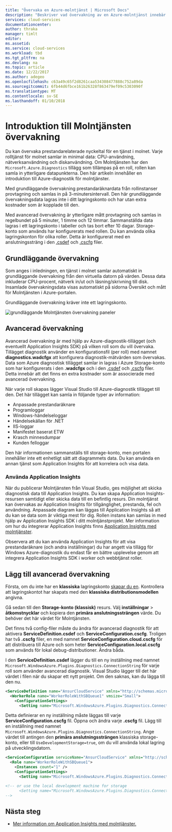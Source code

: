 ```yaml
---
title: "Övervaka en Azure-molntjänst | Microsoft Docs"
description: "Beskriver vad övervakning av en Azure-molntjänst innebär och vilken del av alternativen är."
services: cloud-services
documentationcenter: 
author: thraka
manager: timlt
editor: 
ms.assetid: 
ms.service: cloud-services
ms.workload: tbd
ms.tgt_pltfrm: na
ms.devlang: na
ms.topic: article
ms.date: 12/22/2017
ms.author: adegeo
ms.openlocfilehash: c63a49c65f2d8261caa534308477888c752a89da
ms.sourcegitcommit: 6fb44d6fbce161b26328f863479ef09c5303090f
ms.translationtype: MT
ms.contentlocale: sv-SE
ms.lasthandoff: 01/10/2018
---
```

# <a name="introduction-to-cloud-service-monitoring"></a>Introduktion till Molntjänsten övervakning

Du kan övervaka prestandarelaterade nyckeltal för en tjänst i molnet. Varje rolltjänst för molnet samlar in minimal data: CPU-användning, nätverksanvändning och diskanvändning. Om Molntjänsten har den `Microsoft.Azure.Diagnostics` tillägg som tillämpas på en roll, rollen kan samla in ytterligare datapunkterna. Den här artikeln innehåller en introduktion till Azure-diagnostik för molntjänster.

Med grundläggande övervakning prestandaräknardata från rollinstanser provtagning och samlas in på 3-minutersintervall. Den här grundläggande övervakningsdata lagras inte i ditt lagringskonto och har utan extra kostnader som är kopplade till den.

Med avancerad övervakning är ytterligare mått provtagning och samlas in regelbundet på 5 minuter, 1 timme och 12 timmar. Sammanställda data lagras i ett lagringskonto i tabeller och tas bort efter 10 dagar. Storage-konto som används har konfigurerats med rollen. Du kan använda olika lagringskonton för olika roller. Detta är konfigurerat med en anslutningssträng i den [.csdef](cloud-services-model-and-package.md#servicedefinitioncsdef) och [.cscfg](cloud-services-model-and-package.md#serviceconfigurationcscfg) filer.


## <a name="basic-monitoring"></a>Grundläggande övervakning

Som anges i inledningen, en tjänst i molnet samlar automatiskt in grundläggande övervakning från den virtuella datorn på värden. Dessa data inkluderar CPU-procent, nätverk in/ut och läsning/skrivning till disk. Insamlade övervakningsdata visas automatiskt på sidorna Översikt och mått för Molntjänsten i Azure-portalen. 

Grundläggande övervakning kräver inte ett lagringskonto. 

![grundläggande Molntjänsten övervakning paneler](media/cloud-services-how-to-monitor/basic-tiles.png)

## <a name="advanced-monitoring"></a>Avancerad övervakning

Avancerad övervakning är med hjälp av Azure-diagnostik-tillägget (och eventuellt Application Insights SDK) på vilken roll som du vill övervaka. Tillägget diagnostik använder en konfigurationsfil (per roll) med namnet **diagnostics.wadcfgx** att konfigurera diagnostik-mätvärden som övervakas. Data som Azure diagnostisk tillägget samlar in lagras i Azure Storage-konto som har konfigurerats i den **.wadcfgx** och i den [.csdef](cloud-services-model-and-package.md#servicedefinitioncsdef) och [.cscfg](cloud-services-model-and-package.md#serviceconfigurationcscfg) filer. Detta innebär att det finns en extra kostnader som är associerade med avancerad övervakning.

När varje roll skapas lägger Visual Studio till Azure-diagnostik tillägget till den. Det här tillägget kan samla in följande typer av information:

* Anpassade prestandaräknare
* Programloggar
* Windows-händelseloggar
* Händelsekällan för .NET
* IIS-loggar
* Manifestet baserat ETW
* Krasch minnesdumpar
* Kunden felloggar

Den här informationen sammanställs till storage-konto, men portalen innehåller inte ett enhetligt sätt att diagrammets data. Du kan använda en annan tjänst som Application Insights för att korrelera och visa data.

### <a name="use-application-insights"></a>Använda Application Insights

När du publicerar Molntjänsten från Visual Studio, ges möjlighet att skicka diagnostisk data till Application Insights. Du kan skapa Application Insights-resursen samtidigt eller skicka data till en befintlig resurs. Din molntjänst kan övervakas av Application Insights för tillgänglighet, prestanda, fel och användning. Anpassade diagram kan läggas till Application Insights så att du kan se data som är viktiga mest för dig. Rollen instans kan samlas in med hjälp av Application Insights SDK i ditt molntjänstprojekt. Mer information om hur du integrerar Application Insights finns [Application Insights med molntjänster](../application-insights/app-insights-cloudservices.md).

Observera att du kan använda Application Insights för att visa prestandaräknare (och andra inställningar) du har angett via tillägg för Windows Azure-diagnostik du endast får en bättre upplevelse genom att integrera Application Insights SDK i worker och webbtjänst roller.


## <a name="add-advanced-monitoring"></a>Lägg till avancerad övervakning

Första, om du inte har en **klassiska** lagringskonto [skapar du en](../storage/common/storage-create-storage-account.md#create-a-storage-account). Kontrollera att lagringskontot har skapats med den **klassiska distributionsmodellen** angivna.

Gå sedan till den **Storage-konto (klassisk)** resurs. Välj **inställningar** > **åtkomstnycklar** och kopiera den **primära anslutningssträngen** värde. Du behöver det här värdet för Molntjänsten. 

Det finns två config-filer måste du ändra för avancerad diagnostik för att aktivera **ServiceDefinition.csdef** och **ServiceConfiguration.cscfg**. Troligen har två **.cscfg** filer, en med namnet **ServiceConfiguration.cloud.cscfg** för att distribuera till Azure och som heter **ServiceConfiguration.local.cscfg** som används för lokal debug-distributioner. Ändra båda.

I den **ServiceDefinition.csdef** lägger du till en ny inställning med namnet `Microsoft.WindowsAzure.Plugins.Diagnostics.ConnectionString` för varje roll som använder avancerad diagnostik. Visual Studio lägger till det här värdet i filen när du skapar ett nytt projekt. Om den saknas, kan du lägga till den nu. 

```xml
<ServiceDefinition name="AnsurCloudService" xmlns="http://schemas.microsoft.com/ServiceHosting/2008/10/ServiceDefinition" schemaVersion="2015-04.2.6">
  <WorkerRole name="WorkerRoleWithSBQueue1" vmsize="Small">
    <ConfigurationSettings>
      <Setting name="Microsoft.WindowsAzure.Plugins.Diagnostics.ConnectionString" />
```

Detta definierar en ny inställning måste läggas till varje **ServiceConfiguration.cscfg** fil. Öppna och ändra varje **.cscfg** fil. Lägg till en inställning med namnet `Microsoft.WindowsAzure.Plugins.Diagnostics.ConnectionString`. Ange värdet till antingen den **primära anslutningssträngen** klassiska storage-konto, eller till `UseDevelopmentStorage=true`, om du vill använda lokal lagring på utvecklingsdatorn.

```xml
<ServiceConfiguration serviceName="AnsurCloudService" xmlns="http://schemas.microsoft.com/ServiceHosting/2008/10/ServiceConfiguration" osFamily="4" osVersion="*" schemaVersion="2015-04.2.6">
  <Role name="WorkerRoleWithSBQueue1">
    <Instances count="1" />
    <ConfigurationSettings>
      <Setting name="Microsoft.WindowsAzure.Plugins.Diagnostics.ConnectionString" value="DefaultEndpointsProtocol=https;AccountName=mystorage;AccountKey=KWwkdfmskOIS240jnBOeeXVGHT9QgKS4kIQ3wWVKzOYkfjdsjfkjdsaf+sddfwwfw+sdffsdafda/w==" />

<!-- or use the local development machine for storage
      <Setting name="Microsoft.WindowsAzure.Plugins.Diagnostics.ConnectionString" value="UseDevelopmentStorage=true" />
-->
```

## <a name="next-steps"></a>Nästa steg

- [Mer information om Application Insights med molntjänster.](../application-insights/app-insights-cloudservices.md)

